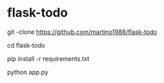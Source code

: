 # flask-todo

git -clone https://github.com/martino1988/flask-todo

cd flask-todo

pip install -r requirements.txt

python app.py

